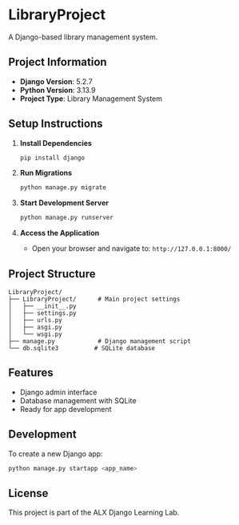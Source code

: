 # LibraryProject

A Django-based library management system.

## Project Information

- **Django Version**: 5.2.7
- **Python Version**: 3.13.9
- **Project Type**: Library Management System

## Setup Instructions

1. **Install Dependencies**
   ```bash
   pip install django
   ```

2. **Run Migrations**
   ```bash
   python manage.py migrate
   ```

3. **Start Development Server**
   ```bash
   python manage.py runserver
   ```

4. **Access the Application**
   - Open your browser and navigate to: `http://127.0.0.1:8000/`

## Project Structure

```
LibraryProject/
├── LibraryProject/      # Main project settings
│   ├── __init__.py
│   ├── settings.py
│   ├── urls.py
│   ├── asgi.py
│   └── wsgi.py
├── manage.py            # Django management script
└── db.sqlite3          # SQLite database
```

## Features

- Django admin interface
- Database management with SQLite
- Ready for app development

## Development

To create a new Django app:
```bash
python manage.py startapp <app_name>
```

## License

This project is part of the ALX Django Learning Lab.
